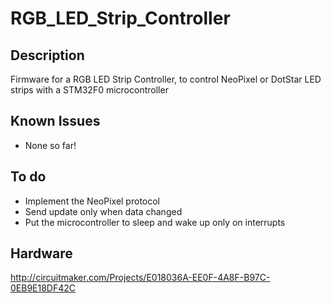 # RGB_LED_Strip_Controller

## Description

  Firmware for a RGB LED Strip Controller, to control NeoPixel or DotStar LED strips with a STM32F0 microcontroller

## Known Issues

  * None so far!

## To do

  * Implement the NeoPixel protocol
  * Send update only when data changed
  * Put the microcontroller to sleep and wake up only on interrupts

## Hardware

  http://circuitmaker.com/Projects/E018036A-EE0F-4A8F-B97C-0EB9E18DF42C